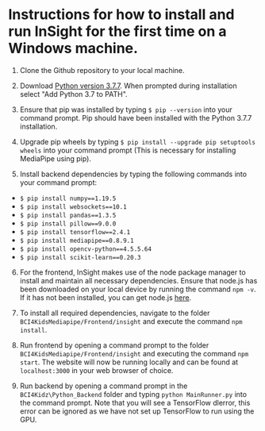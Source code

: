 # Instructions for how to install and run InSight for the first time on a Windows machine.

1. Clone the Github repository to your local machine. 

2. Download [Python version 3.7.7](https://www.python.org/downloads/release/python-377/). When prompted during installation select "Add Python 3.7 to PATH".

3. Ensure that pip was installed by typing `$ pip --version` into your command prompt. Pip should have been installed with the Python 3.7.7 installation. 

4. Upgrade pip wheels by typing `$ pip install --upgrade pip setuptools wheels` into your command prompt (This is necessary for installing MediaPipe using pip). 

5. Install backend dependencies by typing the following commands into your command prompt:
* `$ pip install numpy==1.19.5`
* `$ pip install websockets==10.1`
* `$ pip install pandas==1.3.5`
* `$ pip install pillow==9.0.0`
* `$ pip install tensorflow==2.4.1`
* `$ pip install mediapipe==0.8.9.1`
* `$ pip install opencv-python==4.5.5.64`
* `$ pip install scikit-learn==0.20.3`

6. For the frontend, InSight makes use of the node package manager to install and maintain all necessary dependencies. Ensure that node.js has been downloaded on your local device by running the command `npm -v`. If it has not been installed, you can get node.js [here](https://nodejs.org/en/download/).

7. To install all required dependencies, navigate to the folder `BCI4KidsMediapipe/Frontend/insight` and execute the command `npm install`.

8. Run frontend by opening a command prompt to the folder `BCI4KidsMediapipe/Frontend/insight` and executing the command `npm start`. The website will now be running locally and can be found at `localhost:3000` in your web browser of choice.

9. Run backend by opening a command prompt in the `BCI4Kidz\Python_Backend` folder and typing `python MainRunner.py` into the command prompt. Note that you will see a TensorFlow dlerror, this error can be ignored as we have not set up TensorFlow to run using the GPU.


